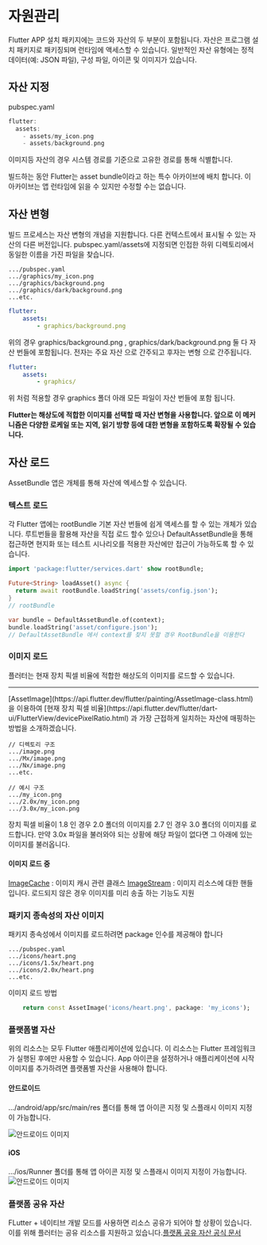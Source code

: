 # 자원관리

Flutter APP 설치 패키지에는 코드와 자산의 두 부분이 포함됩니다. 자산은 프로그램 설치 패키지로 패키징되며 런타임에 액세스할 수 있습니다. 일반적인 자산 유형에는 정적 데이터(예: JSON 파일), 구성 파일, 아이콘 및 이미지가 있습니다.

## 자산 지정

pubspec.yaml

```dart
flutter:
  assets:
    - assets/my_icon.png
    - assets/background.png
```

이미지등 자산의 경우 시스템 경로를 기준으로 고유한 경로를 통해 식별합니다.

빌드하는 동안 Flutter는 asset bundle이라고 하는 특수 아카이브에 배치 합니다. 이 아카이브는 앱 런타임에 읽을 수 있지만 수정할 수는 없습니다.

## 자산 변형

빌드 프로세스는 자산 변형의 개념을 지원합니다. 다른 컨텍스트에서 표시될 수 있는 자산의 다른 버전입니다. pubspec.yaml/assets에 지정되면 인접한 하위 디렉토리에서 동일한 이름을 가진 파일을 찾습니다.

```
.../pubspec.yaml
.../graphics/my_icon.png
.../graphics/background.png
.../graphics/dark/background.png
...etc.
```

```yaml
flutter:
    assets:
        - graphics/background.png
```

위의 경우 graphics/background.png , graphics/dark/background.png 둘 다 자산 번들에 포함됩니다. 전자는 주요 자산 으로 간주되고 후자는 변형 으로 간주됩니다.

```yaml
flutter:
    assets:
        - graphics/
```

위 처럼 적용할 경우 graphics 폴더 아래 모든 파일이 자산 번들에 포함 됩니다.

**Flutter는 해상도에 적합한 이미지를 선택할 때 자산 변형을 사용합니다. 앞으로 이 메커니즘은 다양한 로케일 또는 지역, 읽기 방향 등에 대한 변형을 포함하도록 확장될 수 있습니다.**

## 자산 로드

AssetBundle 앱은 개체를 통해 자산에 엑세스할 수 있습니다.

### 텍스트 로드

각 Flutter 앱에는 rootBundle 기본 자산 번들에 쉽게 액세스를 할 수 있는 개체가 있습니다. 루트번들을 활용해 자산을 직접 로드 할수 있으나
DefaultAssetBundle을 통해 접근하면 현지화 또는 테스트 시나리오를 적용한 자산에만 접근이 가능하도록 할 수 있습니다.

```dart
import 'package:flutter/services.dart' show rootBundle;

Future<String> loadAsset() async {
  return await rootBundle.loadString('assets/config.json');
}
// rootBundle

var bundle = DefaultAssetBundle.of(context);
bundle.loadString('asset/configure.json');
// DefaultAssetBundle 에서 context를 찾지 못할 경우 RootBundle을 이용한다
```

### 이미지 로드

플러터는 현재 장치 픽셀 비율에 적합한 해상도의 이미지를 로드할 수 있습니다.

<hr />
[AssetImage](https://api.flutter.dev/flutter/painting/AssetImage-class.html)을 이용하여 [현재 장치 픽셀 비율](https://api.flutter.dev/flutter/dart-ui/FlutterView/devicePixelRatio.html)
과 가장 근접하게 일치하는 자산에 매핑하는 방법을 소개하겠습니다.

```
// 디렉토리 구조
.../image.png
.../Mx/image.png
.../Nx/image.png
...etc.

// 예시 구조
.../my_icon.png
.../2.0x/my_icon.png
.../3.0x/my_icon.png
```

장치 픽셀 비율이 1.8 인 경우 2.0 폴더의 이미지를 2.7 인 경우 3.0 폴더의 이미지를 로드합니다. 만약 3.0x 파일을 불러와야 되는 상황에 해당 파일이 없다면 그 아래에 있는 이미지를 불러옵니다.

#### 이미지 로드 중

[ImageCache](https://api.flutter.dev/flutter/painting/ImageCache-class.html) : 이미지 캐시 관련 클래스
[ImageStream](https://api.flutter.dev/flutter/painting/ImageStream-class.html) : 이미지 리소스에 대한 핸들입니다. 로드되지 않은 경우 이미지를 미리 송출 하는 기능도 지원

### 패키지 종속성의 자산 이미지

패키지 종속성에서 이미지를 로드하려면 package 인수를 제공해야 합니다

```
.../pubspec.yaml
.../icons/heart.png
.../icons/1.5x/heart.png
.../icons/2.0x/heart.png
...etc.
```

이미지 로드 방법

```dart
    return const AssetImage('icons/heart.png', package: 'my_icons');
```

### 플랫폼별 자산

위의 리소스는 모두 Flutter 애플리케이션에 있습니다. 이 리소스는 Flutter 프레임워크가 실행된 후에만 사용할 수 있습니다. App 아이콘을 설정하거나 애플리케이션에 시작 이미지를 추가하려면 플랫폼별 자산을 사용해야 합니다.

#### 안드로이드

.../android/app/src/main/res 폴더를 통해 앱 아이콘 지정 및 스플래시 이미지 지정이 가능합니다.

![안드로이드 이미지](https://book.flutterchina.club/assets/img/2-15.89d0af83.png)

#### iOS

.../ios/Runner 폴더를 통해 앱 아이콘 지정 및 스플래시 이미지 지정이 가능합니다.
![안드로이드 이미지](https://book.flutterchina.club/assets/img/2-16.0a86cf44.png)

### 플랫폼 공유 자산

FLutter + 네이티브 개발 모드를 사용하면 리소스 공유가 되어야 할 상황이 있습니다. 이를 위해 플러터는 공유 리소스를 지원하고 있습니다.[플랫폼 공유 자산 공식 문서](https://flutter.cn/docs/development/ui/assets-and-images#sharing-assets-with-the-underlying-platform)
